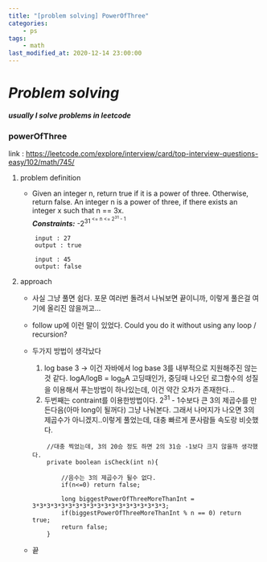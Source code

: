 ```yaml
---
title: "[problem solving] PowerOfThree"
categories:
    - ps
tags:
    - math
last_modified_at: 2020-12-14 23:00:00
---
```

# *Problem solving*

***usually I solve problems in leetcode***
### powerOfThree  <br>

link : https://leetcode.com/explore/interview/card/top-interview-questions-easy/102/math/745/

1. problem definition
    - Given an integer n, return true if it is a power of three. Otherwise, return false. An integer n is a power of three, if there exists an integer x such that n == 3x. <br>
    ***Constraints:*** -2<sup>31<sup> <= n <= 2<sup>31</sup> - 1
    ```
        input : 27
        output : true

        input : 45
        output: false
    ```

2. approach
    - 사실 그냥 풀면 쉽다. 포문 여러번 돌려서 나눠보면 끝이니까, 이렇게 풀은걸 여기에 올리진 않을꺼고...
    - follow up에 이런 말이 있었다.  Could you do it without using any loop / recursion?
    - 두가지 방법이 생각났다
        1. log base 3 -> 이건 자바에서 log base 3를 내부적으로 지원해주진 않는것 같다. logA/logB = log<sub>B</sub>A 고딩때인가, 중딩때 나오던 로그함수의 성질을 이용해서 푸는방법이 하나있는데, 이건 약간 오차가 존재한다... 
        2. 두번째는 contraint를 이용한방법이다. 2<sup>31</sup> - 1수보다 큰 3의 제곱수를 만든다음(아마 long이 될꺼다) 그냥 나눠본다. 그래서 나머지가 나오면 3의 제곱수가 아니겠지..이렇게 풀었는데, 대충 빠르게 푼사람들 속도랑 비슷했다.
        ```
            //대충 찍었는데, 3의 20승 정도 하면 2의 31승 -1보다 크지 않을까 생각했다.
            private boolean isCheck(int n){

                //음수는 3의 제곱수가 될수 없다.
                if(n<=0) return false;

                long biggestPowerOfThreeMoreThanInt = 3*3*3*3*3*3*3*3*3*3*3*3*3*3*3*3*3*3*3;
                if(biggestPowerOfThreeMoreThanInt % n == 0) return true;
                return false;
            }
        ```

    - 끝